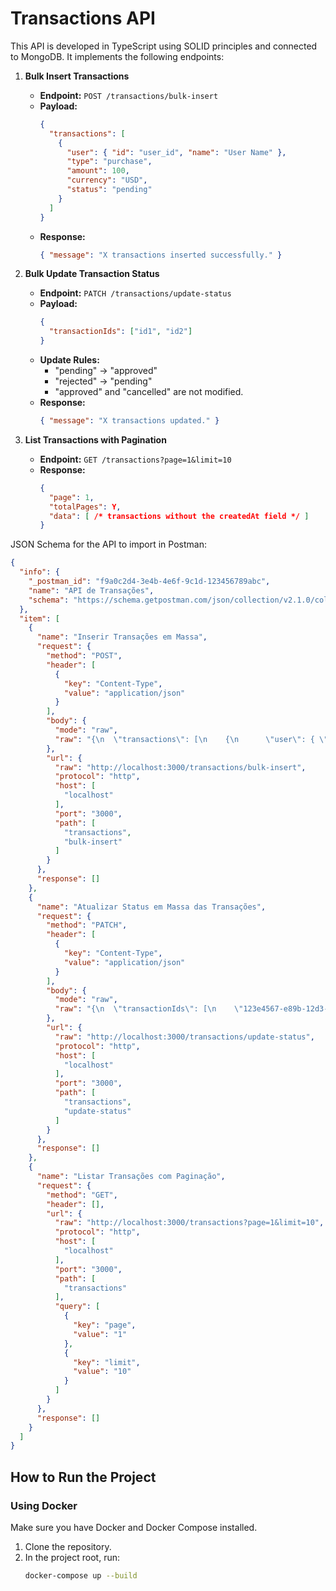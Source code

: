 # Transactions API

This API is developed in TypeScript using SOLID principles and connected to MongoDB.
It implements the following endpoints:

1. **Bulk Insert Transactions**
   - **Endpoint:** `POST /transactions/bulk-insert`
   - **Payload:** 
     ```json
     {
       "transactions": [
         {
           "user": { "id": "user_id", "name": "User Name" },
           "type": "purchase",
           "amount": 100,
           "currency": "USD",
           "status": "pending"
         }
       ]
     }
     ```
   - **Response:** 
     ```json
     { "message": "X transactions inserted successfully." }
     ```

2. **Bulk Update Transaction Status**
   - **Endpoint:** `PATCH /transactions/update-status`
   - **Payload:**
     ```json
     {
       "transactionIds": ["id1", "id2"]
     }
     ```
   - **Update Rules:**
     - "pending" → "approved"
     - "rejected" → "pending"
     - "approved" and "cancelled" are not modified.
   - **Response:**
     ```json
     { "message": "X transactions updated." }
     ```

3. **List Transactions with Pagination**
   - **Endpoint:** `GET /transactions?page=1&limit=10`
   - **Response:**
     ```json
     {
       "page": 1,
       "totalPages": Y,
       "data": [ /* transactions without the createdAt field */ ]
     }
     ```

JSON Schema for the API to import in Postman:

```json
{
  "info": {
    "_postman_id": "f9a0c2d4-3e4b-4e6f-9c1d-123456789abc",
    "name": "API de Transações",
    "schema": "https://schema.getpostman.com/json/collection/v2.1.0/collection.json"
  },
  "item": [
    {
      "name": "Inserir Transações em Massa",
      "request": {
        "method": "POST",
        "header": [
          {
            "key": "Content-Type",
            "value": "application/json"
          }
        ],
        "body": {
          "mode": "raw",
          "raw": "{\n  \"transactions\": [\n    {\n      \"user\": { \"id\": \"123e4567-e89b-12d3-a456-426614174000\", \"name\": \"Vandré Schaedler\" },\n      \"type\": \"purchase\",\n      \"amount\": 100,\n      \"currency\": \"BRL\",\n      \"status\": \"pending\"\n    },\n    {\n      \"user\": { \"id\": \"123e4567-e89b-12d3-a456-426614174001\", \"name\": \"Karina Maluf\" },\n      \"type\": \"withdrawal\",\n      \"amount\": 50,\n      \"currency\": \"BRL\",\n      \"status\": \"pending\"\n    }\n  ]\n}"
        },
        "url": {
          "raw": "http://localhost:3000/transactions/bulk-insert",
          "protocol": "http",
          "host": [
            "localhost"
          ],
          "port": "3000",
          "path": [
            "transactions",
            "bulk-insert"
          ]
        }
      },
      "response": []
    },
    {
      "name": "Atualizar Status em Massa das Transações",
      "request": {
        "method": "PATCH",
        "header": [
          {
            "key": "Content-Type",
            "value": "application/json"
          }
        ],
        "body": {
          "mode": "raw",
          "raw": "{\n  \"transactionIds\": [\n    \"123e4567-e89b-12d3-a456-426614174002\",\n    \"123e4567-e89b-12d3-a456-426614174003\"\n  ]\n}"
        },
        "url": {
          "raw": "http://localhost:3000/transactions/update-status",
          "protocol": "http",
          "host": [
            "localhost"
          ],
          "port": "3000",
          "path": [
            "transactions",
            "update-status"
          ]
        }
      },
      "response": []
    },
    {
      "name": "Listar Transações com Paginação",
      "request": {
        "method": "GET",
        "header": [],
        "url": {
          "raw": "http://localhost:3000/transactions?page=1&limit=10",
          "protocol": "http",
          "host": [
            "localhost"
          ],
          "port": "3000",
          "path": [
            "transactions"
          ],
          "query": [
            {
              "key": "page",
              "value": "1"
            },
            {
              "key": "limit",
              "value": "10"
            }
          ]
        }
      },
      "response": []
    }
  ]
}


```

## How to Run the Project

### Using Docker

Make sure you have Docker and Docker Compose installed.

1. Clone the repository.
2. In the project root, run:
   ```bash
   docker-compose up --build


